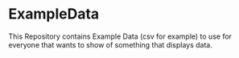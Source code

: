 # ExampleData
This Repository contains Example Data (csv for example) to use for everyone that wants to show of something that displays data.
